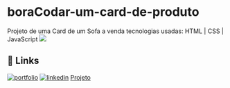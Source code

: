 
# boraCodar-um-card-de-produto

Projeto de uma Card de um Sofa a venda tecnologias usadas: HTML | CSS | JavaScript
<img src="https://i.imgur.com/TifoEDK.jpg">
## 🔗 Links
[![portfolio](https://img.shields.io/badge/my_portfolio-000?style=for-the-badge&logo=ko-fi&logoColor=white)](https://github.com/BrunoSCamargo)
[![linkedin](https://img.shields.io/badge/linkedin-0A66C2?style=for-the-badge&logo=linkedin&logoColor=white)](https://www.linkedin.com/in/bruno-camargo-b88a0723a/)
[Projeto](https://brunoscamargo.github.io/-boraCodar-um-card-de-produto/)

